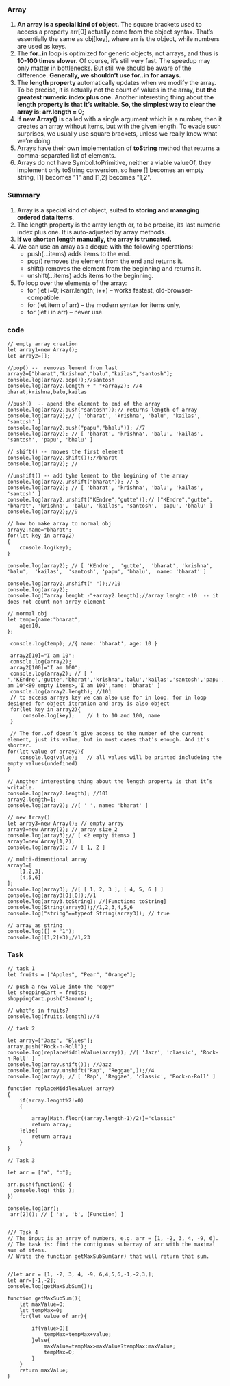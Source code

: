 ### Array

1. **An array is a special kind of object.** The square brackets used to access a property arr[0] actually come from the object syntax. That’s essentially the same as obj[key], where arr is the object, while numbers are used as keys.
2. The **for..in** loop is optimized for generic objects, not arrays, and thus is **10-100 times slower.** Of course, it’s still very fast. The speedup may only matter in bottlenecks. But still we should be aware of the difference. **Generally, we shouldn’t use for..in for arrays.**
3. The **length property** automatically updates when we modify the array. To be precise, it is actually not the count of values in the array, but **the greatest numeric index plus one.** Another interesting thing about **the length property is that it’s writable. So, the simplest way to clear the array is: arr.length = 0;**
4. If **new Array()** is called with a single argument which is a number, then it creates an array without items, but with the given length. To evade such surprises, we usually use square brackets, unless we really know what we’re doing.
5. Arrays have their own implementation of **toString** method that returns a comma-separated list of elements.
6. Arrays do not have Symbol.toPrimitive, neither a viable valueOf, they implement only toString conversion, so here [] becomes an empty string, [1] becomes "1" and [1,2] becomes "1,2".

### Summary

1. Array is a special kind of object, suited **to storing and managing ordered data items**.
2. The length property is the array length or, to be precise, its last numeric index plus one. It is auto-adjusted by array methods.
3. **If we shorten length manually, the array is truncated.**
4. We can use an array as a deque with the following operations:
    * push(...items) adds items to the end.
    * pop() removes the element from the end and returns it.
    * shift() removes the element from the beginning and returns it.
    * unshift(...items) adds items to the beginning.
5. To loop over the elements of the array:
    * for (let i=0; i<arr.length; i++) – works fastest, old-browser-compatible.
    * for (let item of arr) – the modern syntax for items only,
    * for (let i in arr) – never use.

### code

~~~
// empty array creation
let array1=new Array();
let array2=[];

//pop() --  removes lement from last
array2=["bharat","krishna","balu","kailas","santosh"];
console.log(array2.pop());//santosh
console.log(array2.length + " "+array2); //4 bharat,krishna,balu,kailas

//push()  -- apend the element to end of the array
console.log(array2.push("santosh"));// returns length of array
console.log(array2);// [ 'bharat', 'krishna', 'balu', 'kailas', 'santosh' ]
console.log(array2.push("papu","bhalu")); //7
console.log(array2); // [ 'bharat', 'krishna', 'balu', 'kailas', 'santosh', 'papu', 'bhalu' ]

// shift() -- rmoves the first element
console.log(array2.shift());//bharat
console.log(array2); // 

//unshift() -- add tyhe lement to the begining of the array
console.log(array2.unshift("bharat")); // 5
console.log(array2); // [ 'bharat', 'krishna', 'balu', 'kailas', 'santosh' ]
console.log(array2.unshift("KEndre","gutte"));// ["KEndre","gutte", 'bharat', 'krishna', 'balu', 'kailas', 'santosh', 'papu', 'bhalu' ]
console.log(array2);//9

// how to make array to normal obj
array2.name="bharat";
for(let key in array2)
{
    console.log(key);
}

console.log(array2); // [ 'KEndre',  'gutte',  'bharat', 'krishna',  'balu',  'kailas',  'santosh', 'papu', 'bhalu',  name: 'bharat' ]

console.log(array2.unshift(" "));//10
console.log(array2);
console.log("array lenght -"+array2.length);//array lenght -10  -- it does not count non array element

// normal obj
let temp={name:"bharat",
    age:10,
};

 console.log(temp); //{ name: 'bharat', age: 10 }

 array2[10]="I am 10";
 console.log(array2);
 array2[100]="I am 100";
 console.log(array2); // [ ' ','KEndre','gutte','bharat','krishna','balu','kailas','santosh','papu','bhalu','I am 10'<89 empty items>,'I am 100',name: 'bharat' ]
 console.log(array2.length); //101
 // to access arrays key we can also use for in loop. for in loop designed for object iteration and aray is also object
 for(let key in array2){ 
     console.log(key);    // 1 to 10 and 100, name
 }

 // The for..of doesn’t give access to the number of the current element, just its value, but in most cases that’s enough. And it’s shorter.
for(let value of array2){
    console.log(value);   // all values will be printed includeing the empty values(undefined)
}

// Another interesting thing about the length property is that it’s writable.
console.log(array2.length); //101
array2.length=1;
console.log(array2); //[ ' ', name: 'bharat' ]

// new Array()
let array3=new Array(); // empty array
array3=new Array(2); // array size 2
console.log(array3);// [ <2 empty items> ]
array3=new Array(1,2);
console.log(array3); // [ 1, 2 ]

// multi-dimentional array
array3=[
    [1,2,3],
    [4,5,6]
];
console.log(array3); //[ [ 1, 2, 3 ], [ 4, 5, 6 ] ]
console.log(array3[0][0]);//1
console.log(array3.toString); //[Function: toString]
console.log(String(array3));//1,2,3,4,5,6
console.log("string"==typeof String(array3)); // true

// array as string
console.log([] + "1");
console.log([1,2]+3);//1,23
~~~
### Task

~~~
// task 1
let fruits = ["Apples", "Pear", "Orange"];

// push a new value into the "copy"
let shoppingCart = fruits;
shoppingCart.push("Banana");

// what's in fruits?
console.log(fruits.length);//4

// task 2

let array=["Jazz", "Blues"];
array.push("Rock-n-Roll");
console.log(replaceMiddleValue(array)); //[ 'Jazz', 'classic', 'Rock-n-Roll' ]
console.log(array.shift()); //Jazz
console.log(array.unshift("Rap", "Reggae",));//4
console.log(array); // [ 'Rap', 'Reggae', 'classic', 'Rock-n-Roll' ]

function replaceMiddleValue( array)
{
    if(array.lenght%2!=0)
    {
        
        array[Math.floor((array.length-1)/2)]="classic"
        return array;
    }else{
        return array;
    }
}

// Task 3

let arr = ["a", "b"];

arr.push(function() {
  console.log( this );
})

console.log(arr);
 arr[2](); // [ 'a', 'b', [Function] ]


/// Task 4
// The input is an array of numbers, e.g. arr = [1, -2, 3, 4, -9, 6].
// The task is: find the contiguous subarray of arr with the maximal sum of items.
// Write the function getMaxSubSum(arr) that will return that sum.


//let arr = [1, -2, 3, 4, -9, 6,4,5,6,-1,-2,3,];
let arr=[-1,-2];
console.log(getMaxSubSum());

function getMaxSubSum(){
    let maxValue=0;
    let tempMax=0;
    for(let value of arr){
        
        if(value>0){
            tempMax=tempMax+value;
        }else{
            maxValue=tempMax>maxValue?tempMax:maxValue;
            tempMax=0;
        }
    }
    return maxValue;
}
~~~